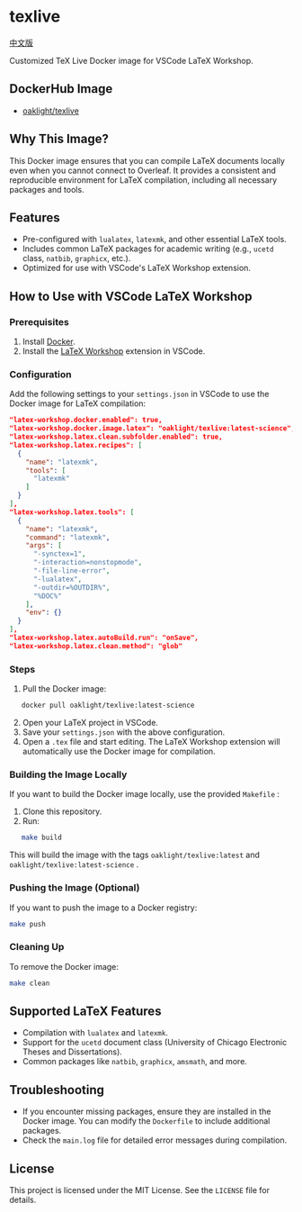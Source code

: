 # texlive

[中文版](./README_zh.md)

Customized TeX Live Docker image for VSCode LaTeX Workshop.

## DockerHub Image

* [oaklight/texlive](https://hub.docker.com/r/oaklight/texlive)

## Why This Image?

This Docker image ensures that you can compile LaTeX documents locally even when you cannot connect to Overleaf. It provides a consistent and reproducible environment for LaTeX compilation, including all necessary packages and tools.

## Features

* Pre-configured with `lualatex`,    `latexmk`, and other essential LaTeX tools.
* Includes common LaTeX packages for academic writing (e.g.,  `ucetd` class,    `natbib`,    `graphicx`, etc.).
* Optimized for use with VSCode's LaTeX Workshop extension.

## How to Use with VSCode LaTeX Workshop

### Prerequisites

1. Install [Docker](https://www.docker.com/).
2. Install the [LaTeX Workshop](https://marketplace.visualstudio.com/items?itemName=James-Yu.latex-workshop) extension in VSCode.

### Configuration

Add the following settings to your `settings.json` in VSCode to use the Docker image for LaTeX compilation:

```json
"latex-workshop.docker.enabled": true,
"latex-workshop.docker.image.latex": "oaklight/texlive:latest-science",
"latex-workshop.latex.clean.subfolder.enabled": true,
"latex-workshop.latex.recipes": [
  {
    "name": "latexmk",
    "tools": [
      "latexmk"
    ]
  }
],
"latex-workshop.latex.tools": [
  {
    "name": "latexmk",
    "command": "latexmk",
    "args": [
      "-synctex=1",
      "-interaction=nonstopmode",
      "-file-line-error",
      "-lualatex",
      "-outdir=%OUTDIR%",
      "%DOC%"
    ],
    "env": {}
  }
],
"latex-workshop.latex.autoBuild.run": "onSave",
"latex-workshop.latex.clean.method": "glob"
```

### Steps

1. Pull the Docker image:
   

```bash
   docker pull oaklight/texlive:latest-science
   ```

2. Open your LaTeX project in VSCode.
3. Save your `settings.json` with the above configuration.
4. Open a `.tex` file and start editing. The LaTeX Workshop extension will automatically use the Docker image for compilation.

### Building the Image Locally

If you want to build the Docker image locally, use the provided `Makefile` :
1. Clone this repository.
2. Run:
   

```bash
   make build
   ```

   This will build the image with the tags `oaklight/texlive:latest` and `oaklight/texlive:latest-science` .

### Pushing the Image (Optional)

If you want to push the image to a Docker registry:

```bash
make push
```

### Cleaning Up

To remove the Docker image:

```bash
make clean
```

## Supported LaTeX Features

* Compilation with `lualatex` and `latexmk`.
* Support for the `ucetd` document class (University of Chicago Electronic Theses and Dissertations).
* Common packages like `natbib`,    `graphicx`,    `amsmath`, and more.

## Troubleshooting

* If you encounter missing packages, ensure they are installed in the Docker image. You can modify the `Dockerfile` to include additional packages.
* Check the `main.log` file for detailed error messages during compilation.

## License

This project is licensed under the MIT License. See the `LICENSE` file for details.
